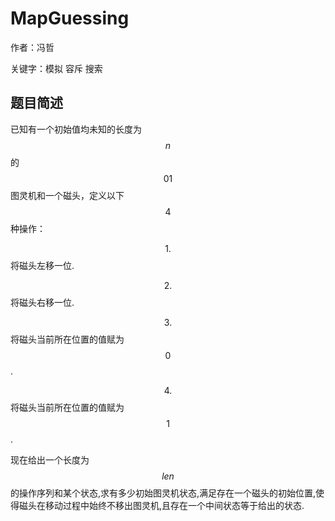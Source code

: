 # MapGuessing

作者：冯哲

关键字：模拟 容斥 搜索

## 题目简述

已知有一个初始值均未知的长度为$$n$$的$$01$$图灵机和一个磁头，定义以下$$4$$种操作：

$$1.$$将磁头左移一位.

$$2.$$将磁头右移一位.

$$3.$$将磁头当前所在位置的值赋为$$0$$.

$$4.$$将磁头当前所在位置的值赋为$$1$$.

现在给出一个长度为$$len$$的操作序列和某个状态,求有多少初始图灵机状态,满足存在一个磁头的初始位置,使得磁头在移动过程中始终不移出图灵机,且存在一个中间状态等于给出的状态.







